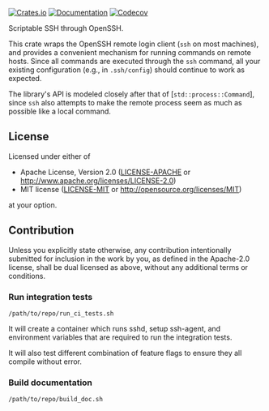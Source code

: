 [![Crates.io](https://img.shields.io/crates/v/openssh.svg)](https://crates.io/crates/openssh)
[![Documentation](https://docs.rs/openssh/badge.svg)](https://docs.rs/openssh/)
[![Codecov](https://codecov.io/github/jonhoo/openssh-rs/coverage.svg?branch=master)](https://codecov.io/gh/jonhoo/openssh-rs)

Scriptable SSH through OpenSSH.

This crate wraps the OpenSSH remote login client (`ssh` on most machines), and provides
a convenient mechanism for running commands on remote hosts. Since all commands are executed
through the `ssh` command, all your existing configuration (e.g., in `.ssh/config`) should
continue to work as expected.

The library's API is modeled closely after that of [`std::process::Command`], since `ssh` also
attempts to make the remote process seem as much as possible like a local command.

## License

Licensed under either of

 * Apache License, Version 2.0
   ([LICENSE-APACHE](LICENSE-APACHE) or http://www.apache.org/licenses/LICENSE-2.0)
 * MIT license
   ([LICENSE-MIT](LICENSE-MIT) or http://opensource.org/licenses/MIT)

at your option.

## Contribution

Unless you explicitly state otherwise, any contribution intentionally submitted
for inclusion in the work by you, as defined in the Apache-2.0 license, shall be
dual licensed as above, without any additional terms or conditions.

### Run integration tests

```
/path/to/repo/run_ci_tests.sh
```

It will create a container which runs sshd, setup ssh-agent, and environment variables
that are required to run the integration tests.

It will also test different combination of feature flags to ensure they all compile without error.

### Build documentation

```
/path/to/repo/build_doc.sh
```
